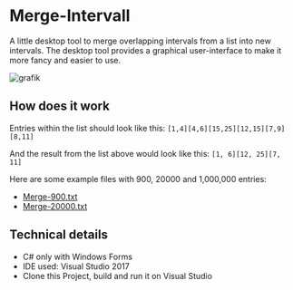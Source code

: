 # Merge-Intervall
A little desktop tool to merge overlapping intervals from a list into new intervals. The desktop tool provides a graphical user-interface to make it more fancy and easier to use.

![grafik](https://user-images.githubusercontent.com/40634763/115754320-60408980-a39c-11eb-9a9d-0d124cca10b1.png)

## How does it work
Entries within the list should look like this:
`[1,4][4,6][15,25][12,15][7,9][8,11]`

And the result from the list above would look like this:
`[1, 6][12, 25][7, 11]`

Here are some example files with 900, 20000 and 1,000,000 entries:
* [Merge-900.txt](https://github.com/bu-3/Merge-Intervall/files/6359866/Merge-900.txt)
* [Merge-20000.txt](https://github.com/bu-3/Merge-Intervall/files/6359868/Merge-20000.txt)

## Technical details
* C# only with Windows Forms
* IDE used: Visual Studio 2017
* Clone this Project, build and run it on Visual Studio
